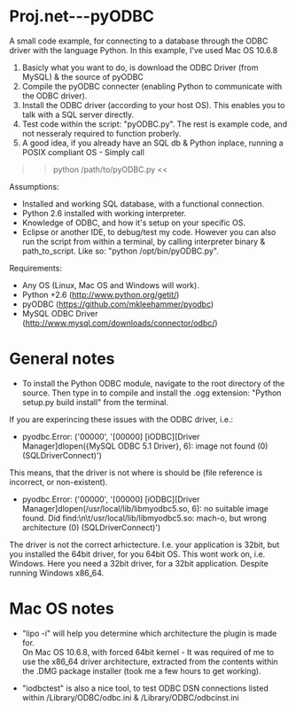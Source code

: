 Proj.net---pyODBC
=================

A small code example, for connecting to a database through the ODBC driver with the language Python. In this example, I've used Mac OS 10.6.8

1. Basicly what you want to do, is download the ODBC Driver (from MySQL) & the source of pyODBC
2. Compile the pyODBC connecter (enabling Python to communicate with the ODBC driver).
3. Install the ODBC driver (according to your host OS). This enables you to talk with a SQL server directly.
4. Test code within the script: "pyODBC.py". The rest is example code, and not nesseraly required to function proberly.
5. A good idea, if you already have an SQL db & Python inplace, running a POSIX compliant OS - Simply call   
>> python /path/to/pyODBC.py <<

Assumptions:
* Installed and working SQL database, with a functional connection. 
* Python 2.6 installed with working interpreter.
* Knowledge of ODBC, and how it's setup on your specific OS.
* Eclipse or another IDE, to debug/test my code. However you can also run the script from within a terminal, by calling interpreter binary & path_to_script. Like so: "python /opt/bin/pyODBC.py".
   
   
Requirements:
* Any OS (Linux, Mac OS and Windows will work).
* Python +2.6 (http://www.python.org/getit/)
* pyODBC (https://github.com/mkleehammer/pyodbc)
* MySQL ODBC Driver (http://www.mysql.com/downloads/connector/odbc/)
   
   
General notes   
=============   

* To install the Python ODBC module, navigate to the root directory of the source. Then type in to compile and install the .ogg extension: "Python setup.py build install" from the terminal.
   
If you are experincing these issues with the ODBC driver, i.e.:   
* pyodbc.Error: ('00000', '[00000] [iODBC][Driver Manager]dlopen({MySQL ODBC 5.1 Driver}, 6): image not found (0) (SQLDriverConnect)')   
   
This means, that the driver is not where is should be (file reference is incorrect, or non-existent).

* pyodbc.Error: ('00000', '[00000] [iODBC][Driver Manager]dlopen(/usr/local/lib/libmyodbc5.so, 6): no suitable image found.  Did find:\n\t/usr/local/lib/libmyodbc5.so: mach-o, but wrong architecture (0) (SQLDriverConnect)')   
   
The driver is not the correct arhictecture. I.e. your application is 32bit, but you installed the 64bit driver, for you 64bit OS. This wont work on, i.e. Windows. Here you need a 32bit driver, for a 32bit application. Despite running Windows x86_64.

Mac OS notes
============   

* "lipo -i" will help you determine which architecture the plugin is made for.   
On Mac OS 10.6.8, with forced 64bit kernel - It was required of me to use the x86_64 driver architecture, extracted from the contents within the .DMG package installer (took me a few hours to get working).

* "iodbctest" is also a nice tool, to test ODBC DSN connections listed within /Library/ODBC/odbc.ini & /Library/ODBC/odbcinst.ini